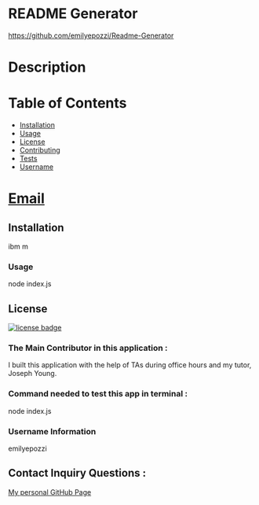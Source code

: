 
# README Generator
https://github.com/emilyepozzi/Readme-Generator

# Description


# Table of Contents
* [Installation](#installation)
* [Usage](#usage)
* [License](#license)
* [Contributing](#contributing)
* [Tests](#tests)
* [Username](#username)
# [Email](#email)

## Installation
ibm m 

### Usage
node index.js

## License
[![license badge](https://img.shields.io/badge/license-GPL-brightgreen)](https://opensource.org/licenses/gpl-license)

### The Main Contributor in this application :
I built this application with the help of TAs during office hours and my tutor, Joseph Young.

### Command needed to test this app in terminal :
node index.js

### Username Information 
emilyepozzi

## Contact Inquiry Questions :
[My personal GitHub Page](https://github.com/emilyepozzi)

  